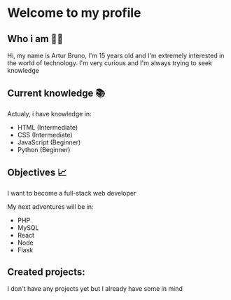 # Welcome to my profile

## Who i am 🖐🏻

Hi, my name is Artur Bruno, I'm 15 years old and I'm extremely interested in the world of technology. I'm very curious and I'm always trying to seek knowledge

## Current knowledge 📚

Actualy, i have knowledge in:
- HTML (Intermediate)
- CSS (Intermediate)
- JavaScript (Beginner)
- Python (Beginner)

## Objectives 📈

I want to become a full-stack web developer

My next adventures will be in:

- PHP
- MySQL
- React
- Node
- Flask

## Created projects: 

I don't have any projects yet but I already have some in mind
